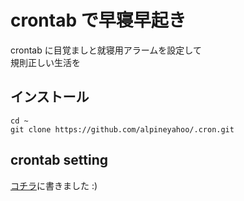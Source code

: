 # crontab で早寝早起き
crontab に目覚ましと就寝用アラームを設定して
<br>
規則正しい生活を
## インストール

```shell
cd ~
git clone https://github.com/alpineyahoo/.cron.git
```

## crontab setting
[コチラ](https://note.com/alpineyahoo/n/n89b304518124)に書きました :)
